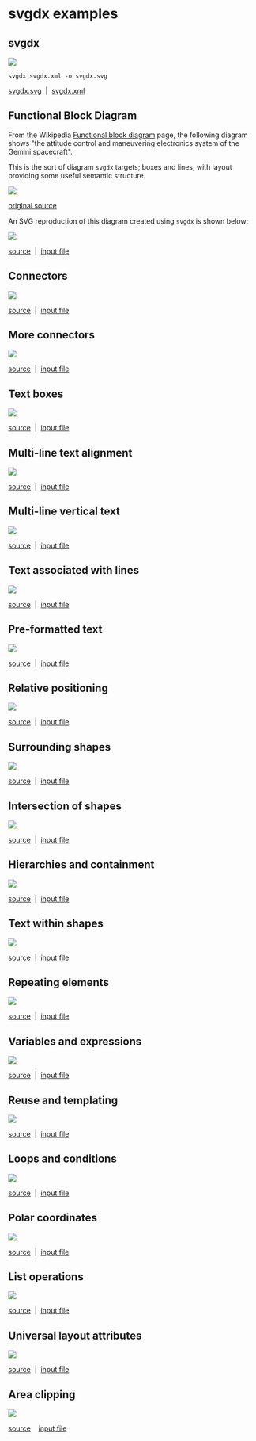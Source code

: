 # **svgdx** examples

## svgdx

![](svgdx.svg)

```
svgdx svgdx.xml -o svgdx.svg
```

[svgdx.svg](svgdx.svg)&nbsp;&nbsp;|&nbsp;&nbsp;[svgdx.xml](svgdx.xml)

## Functional Block Diagram

From the Wikipedia [Functional block diagram](https://en.wikipedia.org/wiki/Functional_block_diagram) page, the following diagram shows "the attitude control and maneuvering electronics system of the Gemini spacecraft".

This is the sort of diagram `svgdx` targets; boxes and lines, with layout providing some useful semantic structure.

![](functional_block_diagram-original.jpg)

[original source](https://commons.wikimedia.org/wiki/File:Functional_block_diagram_of_the_attitude_control_and_maneuvering_electronics_system.jpg)

An SVG reproduction of this diagram created using `svgdx` is shown below:

![](functional_block_diagram.svg)

[source](functional_block_diagram.svg)&nbsp;&nbsp;|&nbsp;&nbsp;[input file](functional_block_diagram.xml)

## Connectors

![](edge-connector.svg)

[source](edge-connector.svg)&nbsp;&nbsp;|&nbsp;&nbsp;[input file](edge-connector.xml)

## More connectors

![](corner-lines.svg)

[source](corner-lines.svg)&nbsp;&nbsp;|&nbsp;&nbsp;[input file](corner-lines.xml)

## Text boxes

![](rect-text.svg)

[source](rect-text.svg)&nbsp;&nbsp;|&nbsp;&nbsp;[input file](rect-text.xml)

## Multi-line text alignment

![](multiline-text.svg)

[source](multiline-text.svg)&nbsp;&nbsp;|&nbsp;&nbsp;[input file](multiline-text.xml)

## Multi-line vertical text

![](vertical-text.svg)

[source](vertical-text.svg)&nbsp;&nbsp;|&nbsp;&nbsp;[input file](vertical-text.xml)

## Text associated with lines

![](line-text.svg)

[source](line-text.svg)&nbsp;&nbsp;|&nbsp;&nbsp;[input file](line-text.xml)

## Pre-formatted text

![](bigtext.svg)

[source](bigtext.svg)&nbsp;&nbsp;|&nbsp;&nbsp;[input file](bigtext.xml)

## Relative positioning

![](loc.svg)

[source](loc.svg)&nbsp;&nbsp;|&nbsp;&nbsp;[input file](loc.xml)

## Surrounding shapes

![](surround.svg)

[source](surround.svg)&nbsp;&nbsp;|&nbsp;&nbsp;[input file](surround.xml)

## Intersection of shapes

![](intersect.svg)

[source](intersect.svg)&nbsp;&nbsp;|&nbsp;&nbsp;[input file](intersect.xml)

## Hierarchies and containment

![](containment.svg)

[source](containment.svg)&nbsp;&nbsp;|&nbsp;&nbsp;[input file](containment.xml)

## Text within shapes

![](text-attr.svg)

[source](text-attr.svg)&nbsp;&nbsp;|&nbsp;&nbsp;[input file](text-attr.xml)

## Repeating elements

![](repeat.svg)

[source](repeat.svg)&nbsp;&nbsp;|&nbsp;&nbsp;[input file](repeat.xml)

## Variables and expressions

![](define.svg)

[source](define.svg)&nbsp;&nbsp;|&nbsp;&nbsp;[input file](define.xml)

## Reuse and templating

![](reuse.svg)

[source](reuse.svg)&nbsp;&nbsp;|&nbsp;&nbsp;[input file](reuse.xml)

## Loops and conditions

![](loops.svg)

[source](loops.svg)&nbsp;&nbsp;|&nbsp;&nbsp;[input file](loops.xml)

## Polar coordinates

![](sunshine.svg)

[source](sunshine.svg)&nbsp;&nbsp;|&nbsp;&nbsp;[input file](sunshine.xml)

## List operations

![](list-funcs.svg)

[source](list-funcs.svg)&nbsp;&nbsp;|&nbsp;&nbsp;[input file](list-funcs.xml)

## Universal layout attributes

![](football.svg)

[source](football.svg)&nbsp;&nbsp;|&nbsp;&nbsp;[input file](football.xml)

## Area clipping

![](landscape.svg)

[source](landscape.svg)&nbsp;&nbsp;&nbsp;&nbsp;[input file](landscape.xml)
